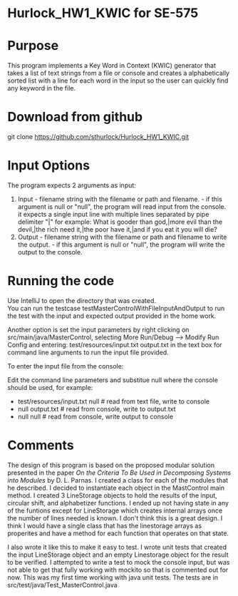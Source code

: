 # Hurlock_HW1_KWIC for SE-575

# Purpose
This program implements a Key Word in Context (KWIC) generator that takes a list of text strings from a file or console 
and creates a alphabetically sorted list with a line for each word in the input so the user can quickly find any keyword in the file.

# Download from github
git clone https://github.com/sthurlock/Hurlock_HW1_KWIC.git

# Input Options
The program expects 2 arguments as input:  
 1. Input  - filename string with the filename or path and filename.
           - if this argument is null or "null", the program will read input from the console.  
             it expects a single input line with multiple lines separated by pipe delimiter "|"
             for example: What is gooder than god,|more evil than the devil,|the rich need it,|the poor have it,|and if you eat it you will die?
 2. Output - filename string with the filename or path and filename to write the output.
           - if this argument is null or "null", the program will write the output to the console.
                    
# Running the code
Use IntelliJ to open the directory that was created.  
You can run the testcase testMasterControlWithFileInputAndOutput to run the test with the input and expected output provided in the home work.


Another option is set the input parameters by right clicking on src/main/java/MasterControl, selecting More Run/Debug --> Modify Run Config and entering:
   test/resources/input.txt output.txt in the text box for command line arguments to run the input file provided.

To enter the input file from the console:

   Edit the command line parameters and substitue null where the console should be used, for example:
   * test/resources/input.txt null    # read from text file, write to console
   * null output.txt                  # read from console, write to output.txt
   * null null                        # read from console, write output to console

# Comments
The design of this program is based on the proposed modular solution presented in the paper *On the Criteria To Be Used in Decomposing Systems into Modules* by D. L. Parnas.  I created a class for each of the modules that he described.  I decided to instantiate each object in the MastControl main method.  I created 3 LineStorage objects to hold the results of the input, circular shift, and alphabetizer functions.  I ended up not having state in any of the funtions except for LineStorage which creates internal arrays once the number of lines needed is known.  I don't think this is a great design.  I think I would have a single class that has the linestorage arrays as properites and have a method for each function that operates on that state.  

I also wrote it like this to make it easy to test.  I wrote unit tests that created the input LineStorage object and an empty Linestorage object for the result to be verified.  I attempted to write a test to mock the console input, but was not able to get that fully working with mockito so that is commented out for now.  This was my first time working with java unit tests.  The tests are in src/test/java/Test_MasterControl.java

